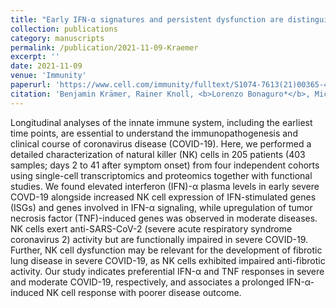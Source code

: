 ```yaml
---
title: "Early IFN-α signatures and persistent dysfunction are distinguishing features of NK cells in severe COVID-19"
collection: publications
category: manuscripts
permalink: /publication/2021-11-09-Kraemer
excerpt: ''
date: 2021-11-09
venue: 'Immunity'
paperurl: 'https://www.cell.com/immunity/fulltext/S1074-7613(21)00365-4?2023/7/20/?2023/7/20/='
citation: 'Benjamin Krämer, Rainer Knoll, <b>Lorenzo Bonaguro*</b>, Michael ToVinh, Jan Raabe, Rosario Astaburuaga-García, Jonas Schulte-Schrepping, Kim Melanie Kaiser, Gereon J Rieke, Jenny Bischoff, Malte B Monin, Christoph Hoffmeister, Stefan Schlabe, Elena De Domenico, Nico Reusch, Kristian Händler, Gary Reynolds, Nils Blüthgen, Gudrun Hack, Claudia Finnemann, Hans D Nischalke, Christian P Strassburg, Emily Stephenson, Yapeng Su, Louis Gardner, Dan Yuan, Daniel Chen, Jason Goldman, Philipp Rosenstiel, Susanne V Schmidt, Eicke Latz, Kevin Hrusovsky, Andrew J Ball, Joe M Johnson, Paul-Albert Koenig, Florian I Schmidt, Muzlifah Haniffa, James R Heath, Beate M Kümmerer, Verena Keitel, Björn Jensen, Paula Stubbemann, Florian Kurth, Leif E Sander, Birgit Sawitzki, Janine Altmüller, Angel Angelov, Anna C Aschenbrenner, Robert Bals, Alexander Bartholomäus, Anke Becker, Matthias Becker, Daniela Bezdan, Michael Bitzer, Conny Blumert, Ezio Bonifacio, Peer Bork, Bunk Boyke, Helmut Blum, Nicolas Casadei, Thomas Clavel, Maria Colome-Tatche, Markus Cornberg, Inti Alberto De La Rosa Velázquez, Andreas Diefenbach, Alexander Dilthey, Nicole Fischer, Konrad Förstner, Sören Franzenburg, Julia-Stefanie Frick, Gisela Gabernet, Julien Gagneur, Tina Ganzenmueller, Marie Gauder, Janina Geißert, Alexander Goesmann, Siri Göpel, Adam Grundhoff, Hajo Grundmann, Torsten Hain, Frank Hanses, Ute Hehr, André Heimbach, Marius Hoeper, Friedemann Horn, Daniel Hübschmann, Michael Hummel, Thomas Iftner, Angelika Iftner, Thomas Illig, Stefan Janssen, Jörn Kalinowski, René Kallies, Birte Kehr, Andreas Keller, Oliver T Keppler, Sarah Kim-Hellmuth, Christoph Klein, Michael Knop, Oliver Kohlbacher, Karl Köhrer, Jan Korbel, Peter G Kremsner, Denise Kühnert, Ingo Kurth, Markus Landthaler, Yang Li, Kerstin U Ludwig, Oliwia Makarewicz, Federico Marini, Manja Marz, Alice C McHardy, Christian Mertes, Maximilian Münchhoff, Sven Nahnsen, Markus Nöthen, Francine Ntoumi, Peter Nürnberg, Stephan Ossowski, Jörg Overmann, Silke Peter, Klaus Pfeffer, Isabell Pink, Anna R Poetsch, Ulrike Protzer, Alfred Pühler, Nikolaus Rajewsky, Markus Ralser, Kristin Reiche, Olaf Rieß, Stephan Ripke, Ulisses Nunes da Rocha, Philip Rosenstiel, Antoine-Emmanuel Saliba, Leif Erik Sander, Simone Scheithauer, Philipp Schiffer, Jonathan Schmid-Burgk, Wulf Schneider, Eva-Christina Schulte, Joachim L Schultze, Alexander Sczyrba, Mariam L Sharaf, Yogesh Singh, Michael Sonnabend, Oliver Stegle, Jens Stoye, Fabian Theis, Thomas Ulas, Janne Vehreschild. (2021). &quot;Early IFN-α signatures and persistent dysfunction are distinguishing features of NK cells in severe COVID-19; <i>Immunity</i>. 54(11)'
---
```


Longitudinal analyses of the innate immune system, including the earliest time points, are essential to understand the immunopathogenesis and clinical course of coronavirus disease (COVID-19). Here, we performed a detailed characterization of natural killer (NK) cells in 205 patients (403 samples; days 2 to 41 after symptom onset) from four independent cohorts using single-cell transcriptomics and proteomics together with functional studies. We found elevated interferon (IFN)-α plasma levels in early severe COVD-19 alongside increased NK cell expression of IFN-stimulated genes (ISGs) and genes involved in IFN-α signaling, while upregulation of tumor necrosis factor (TNF)-induced genes was observed in moderate diseases. NK cells exert anti-SARS-CoV-2 (severe acute respiratory syndrome coronavirus 2) activity but are functionally impaired in severe COVID-19. Further, NK cell dysfunction may be relevant for the development of fibrotic lung disease in severe COVID-19, as NK cells exhibited impaired anti-fibrotic activity. Our study indicates preferential IFN-α and TNF responses in severe and moderate COVID-19, respectively, and associates a prolonged IFN-α-induced NK cell response with poorer disease outcome.